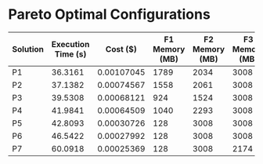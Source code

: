 # Pareto Optimal Configurations

| Solution | Execution Time (s) | Cost ($) | F1 Memory (MB) | F2 Memory (MB) | F3 Memory (MB) | F4 Memory (MB) | F5 Memory (MB) | F6 Memory (MB) |
| --- | --- | --- | --- | --- | --- | --- | --- | --- |
| P1 | 36.3161 | 0.00107045 | 1789 | 2034 | 3008 | 3008 | 2771 | 3008 |
| P2 | 37.1382 | 0.00074567 | 1558 | 2061 | 3008 | 2289 | 2117 | 533 |
| P3 | 39.5308 | 0.00068121 | 924 | 1524 | 3008 | 3008 | 1585 | 1499 |
| P4 | 41.9841 | 0.00064509 | 1040 | 2293 | 3008 | 1618 | 3008 | 808 |
| P5 | 42.8093 | 0.00030726 | 128 | 3008 | 3008 | 917 | 1690 | 128 |
| P6 | 46.5422 | 0.00027992 | 128 | 3008 | 3008 | 831 | 1184 | 128 |
| P7 | 60.0918 | 0.00025369 | 128 | 3008 | 2174 | 1248 | 749 | 128 |
